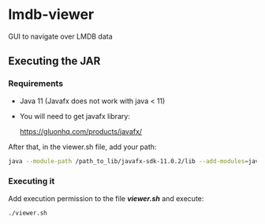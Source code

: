 # lmdb-viewer
GUI to navigate over LMDB data

## Executing the JAR 

### Requirements

+ Java 11 (Javafx does not work with java < 11)

+ You will need to get javafx library:

    https://gluonhq.com/products/javafx/

After that, in the viewer.sh file, add your path:

```sh
java --module-path /path_to_lib/javafx-sdk-11.0.2/lib --add-modules=javafx.controls,javafx.fxml -jar lmdb-viewer.jar
```

### Executing it

Add execution permission to the file ***viewer.sh*** and execute:

```sh
./viewer.sh
```